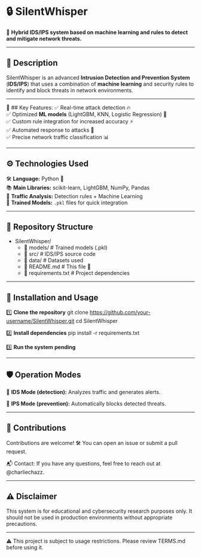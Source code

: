 # 🔒 SilentWhisper  
🚀 **Hybrid IDS/IPS system based on machine learning and rules to detect and mitigate network threats.**  

---

## 📌 Description  
SilentWhisper is an advanced **Intrusion Detection and Prevention System** (**IDS/IPS**) that uses a combination of **machine learning** and security rules to identify and block threats in network environments.  

---

🔹 ## Key Features:
✅ Real-time attack detection 🔥  
✅ Optimized **ML models** (LightGBM, KNN, Logistic Regression) 🤖  
✅ Custom rule integration for increased accuracy ⚡  
✅ Automated response to attacks 🚨  
✅ Precise network traffic classification 📊  

---

## ⚙️ Technologies Used  
🛠️ **Language:** Python 🐍  
📚 **Main Libraries:** scikit-learn, LightGBM, NumPy, Pandas  
📡 **Traffic Analysis:** Detection rules + Machine Learning  
📁 **Trained Models:** `.pkl` files for quick integration  

---

## 📂 Repository Structure

- SilentWhisper/
  - 📁 models/             # Trained models (.pkl)
  - 📁 src/                # IDS/IPS source code
  - 📁 data/               # Datasets used
  - 📄 README.md           # This file 📌
  - 📄 requirements.txt    # Project dependencies

---

## 🚀 Installation and Usage  

1️⃣ **Clone the repository**
    git clone https://github.com/your-username/SilentWhisper.git
    cd SilentWhisper
    
2️⃣ **Install dependencies**
    pip install -r requirements.txt
    
3️⃣ **Run the system**
    **pending**

---

## 🛡️ Operation Modes

📡 **IDS Mode (detection):** Analyzes traffic and generates alerts. 

🛑 **IPS Mode (prevention):** Automatically blocks detected threats. 

---

## 📢 Contributions

Contributions are welcome! 🛠️ You can open an issue or submit a pull request.

📬 Contact: If you have any questions, feel free to reach out at @charliechazz.

---

## ⚠️ Disclaimer

This system is for educational and cybersecurity research purposes only. It should not be used in production environments without appropriate precautions.

---

⚠️ This project is subject to usage restrictions. Please review TERMS.md before using it.